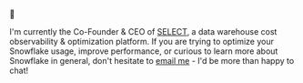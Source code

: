 👋

I'm currently the Co-Founder & CEO of [SELECT](https://select.dev), a data warehouse cost observability & optimization platform. If you are trying to optimize your Snowflake usage, improve performance, or curious to learn more about Snowflake in general, don't hesitate to [email me](mailto:ian@select.dev?subject=Select&nbsp;Snowflake&nbsp;Optimization) - I'd be more than happy to chat!
